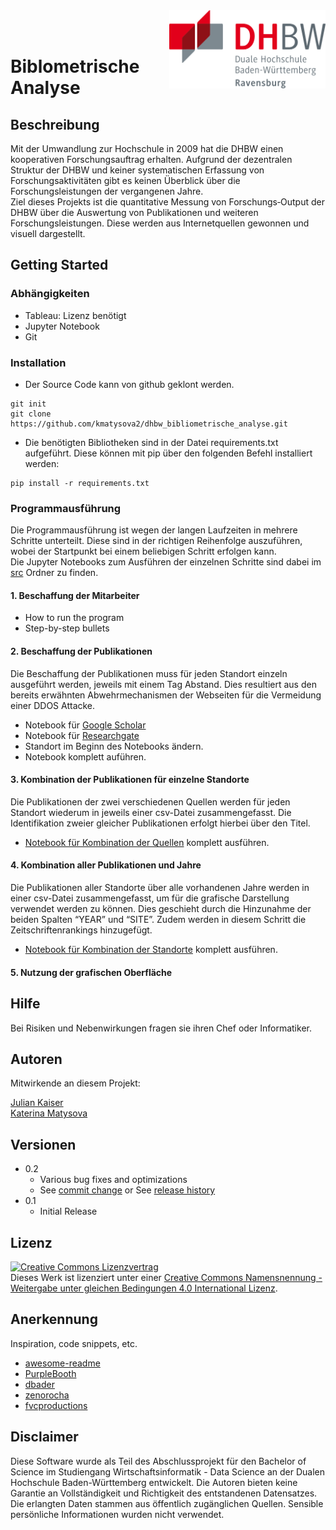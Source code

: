 

<img align="right" width="250" src="img\1200px-DHBW_Ravensburg.svg.png">
<br>
<br>


# Biblometrische Analyse

## Beschreibung
Mit der Umwandlung zur Hochschule in 2009 hat die DHBW einen kooperativen Forschungsauftrag erhalten. Aufgrund der dezentralen Struktur der DHBW und keiner
systematischen Erfassung von Forschungsaktivitäten gibt es keinen Überblick über die Forschungsleistungen der vergangenen
Jahre.<br>
Ziel dieses Projekts ist die quantitative Messung von Forschungs‐Output der DHBW über die Auswertung von Publikationen und
weiteren Forschungsleistungen. Diese werden aus Internetquellen gewonnen und visuell dargestellt.

## Getting Started

### Abhängigkeiten

* Tableau: Lizenz benötigt
* Jupyter Notebook
* Git

### Installation

* Der Source Code kann von github geklont werden.
```
git init
git clone https://github.com/kmatysova2/dhbw_bibliometrische_analyse.git
```
* Die benötigten Bibliotheken sind in der Datei requirements.txt aufgeführt. Diese können mit pip über den folgenden Befehl installiert werden:
```
pip install -r requirements.txt
```

### Programmausführung

Die Programmausführung ist wegen der langen Laufzeiten in mehrere Schritte unterteilt. Diese sind in der richtigen Reihenfolge auszuführen, wobei der Startpunkt bei einem beliebigen Schritt erfolgen kann.<br>
Die Jupyter Notebooks zum Ausführen der einzelnen Schritte sind dabei im [src](https://github.com/kmatysova2/dhbw_bibliometrische_analyse/tree/main/src) Ordner zu finden.

#### 1. Beschaffung der Mitarbeiter
* How to run the program
* Step-by-step bullets
#### 2. Beschaffung der Publikationen
Die Beschaffung der Publikationen muss für jeden Standort einzeln ausgeführt werden, jeweils mit einem Tag Abstand. Dies resultiert aus den bereits erwähnten Abwehrmechanismen der Webseiten für die Vermeidung einer DDOS Attacke.
* Notebook für [Google Scholar](https://github.com/kmatysova2/dhbw_bibliometrische_analyse/tree/main/src/retrieving_author_publications_google_scholar.ipynb)
* Notebook für [Researchgate](https://github.com/kmatysova2/dhbw_bibliometrische_analyse/tree/main/src/retrieving_author_publications_research_gate.ipynb)
* Standort im Beginn des Notebooks ändern.
* Notebook komplett auführen.
#### 3. Kombination der Publikationen für einzelne Standorte
Die Publikationen der zwei verschiedenen Quellen werden für jeden Standort wiederum in jeweils einer csv-Datei zusammengefasst. Die Identifikation zweier gleicher Publikationen erfolgt hierbei über den Titel.
* [Notebook für Kombination der Quellen](https://github.com/kmatysova2/dhbw_bibliometrische_analyse/tree/main/src/combine_publication_info.ipynb) komplett ausführen.

#### 4. Kombination aller Publikationen und Jahre
Die Publikationen aller Standorte über alle vorhandenen Jahre werden in einer csv-Datei zusammengefasst, um für die grafische Darstellung verwendet werden zu können. Dies geschieht durch die Hinzunahme der beiden Spalten “YEAR” und “SITE”. Zudem werden in diesem Schritt die Zeitschriftenrankings hinzugefügt.
* [Notebook für Kombination der Standorte](https://github.com/kmatysova2/dhbw_bibliometrische_analyse/tree/main/src/combine_pub_into_one_file.ipynb) komplett ausführen.
#### 5. Nutzung der grafischen Oberfläche



## Hilfe

Bei Risiken und Nebenwirkungen fragen sie ihren Chef oder Informatiker.

## Autoren

Mitwirkende an diesem Projekt:
 
[Julian Kaiser](https://github.com/kaiserj)<br>
[Katerina Matysova](https://github.com/kmatysova2)

## Versionen

* 0.2
    * Various bug fixes and optimizations
    * See [commit change]() or See [release history]()
* 0.1
    * Initial Release

## Lizenz

<a rel="license" href="http://creativecommons.org/licenses/by-sa/4.0/"><img alt="Creative Commons Lizenzvertrag" style="border-width:0" src="https://i.creativecommons.org/l/by-sa/4.0/88x31.png" /></a><br />Dieses Werk ist lizenziert unter einer <a rel="license" href="http://creativecommons.org/licenses/by-sa/4.0/">Creative Commons Namensnennung - Weitergabe unter gleichen Bedingungen 4.0 International Lizenz</a>.

## Anerkennung

Inspiration, code snippets, etc.
* [awesome-readme](https://github.com/matiassingers/awesome-readme)
* [PurpleBooth](https://gist.github.com/PurpleBooth/109311bb0361f32d87a2)
* [dbader](https://github.com/dbader/readme-template)
* [zenorocha](https://gist.github.com/zenorocha/4526327)
* [fvcproductions](https://gist.github.com/fvcproductions/1bfc2d4aecb01a834b46)

## Disclaimer

Diese Software wurde als Teil des Abschlussprojekt für den Bachelor of Science im Studiengang Wirtschaftsinformatik - Data Science an der Dualen Hochschule Baden-Württemberg entwickelt. Die Autoren bieten keine Garantie an Vollständigkeit und Richtigkeit des entstandenen Datensatzes. Die erlangten Daten stammen aus öffentlich zugänglichen Quellen. Sensible persönliche Informationen wurden nicht verwendet.